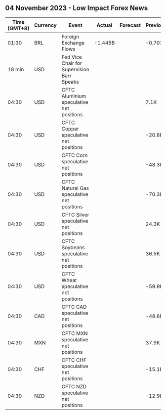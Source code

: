 ## 04 November 2023 - Low Impact Forex News

| Time (GMT+8) | Currency | Event | Actual | Forecast | Previous |
|------|----------|-------|--------|----------|----------|
| 01:30 | BRL | Foreign Exchange Flows | -1.445B |  | -0.703B |
| 18 min | USD | Fed Vice Chair for Supervision Barr Speaks |  |  |  |
| 04:30 | USD | CFTC Aluminium speculative net positions |  |  | 7.1K |
| 04:30 | USD | CFTC Copper speculative net positions |  |  | -20.8K |
| 04:30 | USD | CFTC Corn speculative net positions |  |  | -48.3K |
| 04:30 | USD | CFTC Natural Gas speculative net positions |  |  | -70.3K |
| 04:30 | USD | CFTC Silver speculative net positions |  |  | 24.3K |
| 04:30 | USD | CFTC Soybeans speculative net positions |  |  | 36.5K |
| 04:30 | USD | CFTC Wheat speculative net positions |  |  | -59.9K |
| 04:30 | CAD | CFTC CAD speculative net positions |  |  | -48.6K |
| 04:30 | MXN | CFTC MXN speculative net positions |  |  | 37.9K |
| 04:30 | CHF | CFTC CHF speculative net positions |  |  | -15.1K |
| 04:30 | NZD | CFTC NZD speculative net positions |  |  | -12.9K |
